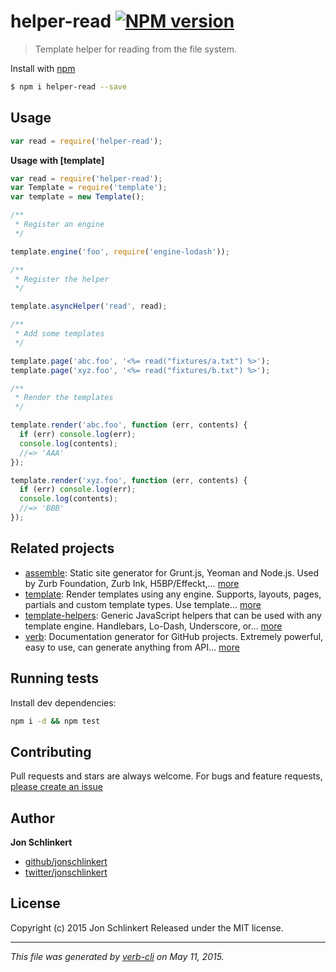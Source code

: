 # helper-read [![NPM version](https://badge.fury.io/js/helper-read.svg)](http://badge.fury.io/js/helper-read)

> Template helper for reading from the file system.

Install with [npm](https://www.npmjs.com/)

```sh
$ npm i helper-read --save
```

## Usage

```js
var read = require('helper-read');
```

**Usage with [template]**

```js
var read = require('helper-read');
var Template = require('template');
var template = new Template();

/**
 * Register an engine
 */

template.engine('foo', require('engine-lodash'));

/**
 * Register the helper
 */

template.asyncHelper('read', read);

/**
 * Add some templates
 */

template.page('abc.foo', '<%= read("fixtures/a.txt") %>');
template.page('xyz.foo', '<%= read("fixtures/b.txt") %>');

/**
 * Render the templates
 */

template.render('abc.foo', function (err, contents) {
  if (err) console.log(err);
  console.log(contents);
  //=> 'AAA'
});

template.render('xyz.foo', function (err, contents) {
  if (err) console.log(err);
  console.log(contents);
  //=> 'BBB'
});
```

## Related projects

* [assemble](http://assemble.io): Static site generator for Grunt.js, Yeoman and Node.js. Used by Zurb Foundation, Zurb Ink, H5BP/Effeckt,… [more](http://assemble.io)
* [template](https://github.com/jonschlinkert/template): Render templates using any engine. Supports, layouts, pages, partials and custom template types. Use template… [more](https://github.com/jonschlinkert/template)
* [template-helpers](https://github.com/jonschlinkert/template-helpers): Generic JavaScript helpers that can be used with any template engine. Handlebars, Lo-Dash, Underscore, or… [more](https://github.com/jonschlinkert/template-helpers)
* [verb](https://github.com/assemble/verb): Documentation generator for GitHub projects. Extremely powerful, easy to use, can generate anything from API… [more](https://github.com/assemble/verb)

## Running tests

Install dev dependencies:

```bash
npm i -d && npm test
```

## Contributing

Pull requests and stars are always welcome. For bugs and feature requests, [please create an issue](https://github.com/jonschlinkert/helper-read/issues/new)

## Author

**Jon Schlinkert**

+ [github/jonschlinkert](https://github.com/jonschlinkert)
+ [twitter/jonschlinkert](http://twitter.com/jonschlinkert)

## License

Copyright (c) 2015 Jon Schlinkert
Released under the MIT license.

***

_This file was generated by [verb-cli](https://github.com/assemble/verb-cli) on May 11, 2015._